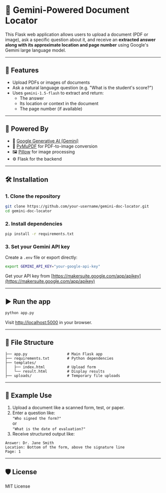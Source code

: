 # 📘 Gemini-Powered Document Locator

This Flask web application allows users to upload a document (PDF or image), ask a specific question about it, and receive an **extracted answer along with its approximate location and page number** using Google's Gemini large language model.

---

## 🚀 Features

- Upload PDFs or images of documents
- Ask a natural language question (e.g. "What is the student's score?")
- Uses `gemini-1.5-flash` to extract and return:
  - The answer
  - Its location or context in the document
  - The page number (if available)

---

## 🧠 Powered By

- 🔮 [Google Generative AI (Gemini)](https://ai.google.dev/)
- 🧾 [PyMuPDF](https://pymupdf.readthedocs.io/) for PDF-to-image conversion
- 🖼️ [Pillow](https://python-pillow.org/) for image processing
- ⚙️ Flask for the backend

---

## 🛠 Installation

### 1. Clone the repository

```bash
git clone https://github.com/your-username/gemini-doc-locator.git
cd gemini-doc-locator
```

### 2. Install dependencies

```bash
pip install -r requirements.txt
```

### 3. Set your Gemini API key

Create a `.env` file or export directly:

```bash
export GEMINI_API_KEY="your-google-api-key"
```

Get your API key from [https://makersuite.google.com/app/apikey](https://makersuite.google.com/app/apikey)

---

## ▶️ Run the app

```bash
python app.py
```

Visit [http://localhost:5000](http://localhost:5000) in your browser.

---

## 📁 File Structure

```
├── app.py                  # Main Flask app
├── requirements.txt        # Python dependencies
├── templates/
│   ├── index.html          # Upload form
│   └── result.html         # Display results
├── uploads/                # Temporary file uploads
```

---

## 🧪 Example Use

1. Upload a document like a scanned form, test, or paper.
2. Enter a question like:  
   `"Who signed the form?"`  
   or  
   `"What is the date of evaluation?"`
3. Receive structured output like:

```
Answer: Dr. Jane Smith
Location: Bottom of the form, above the signature line
Page: 1
```

---

## 🛡 License

MIT License
